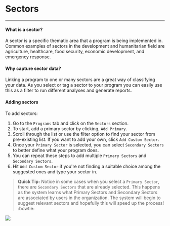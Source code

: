 # Sectors

---

#### What is a sector?

A sector is a specific thematic area that a program is being implemented in. Common examples of sectors in the development and humanitarian field are agriculture, healthcare, food security, economic development, and emergency response.

#### Why capture sector data?

Linking a program to one or many sectors are a great way of classifying your data. As you select or tag a sector to your program you can easily use this as a filter to run different analyses and generate reports.

#### Adding sectors

To add sectors:

1. Go to the `Programs` tab and click on the `Sectors` section.
2. To start, add a primary sector by clicking, `Add Primary`.
3. Scroll through the list or use the filter option to find your sector from pre-existing list. If you want to add your own, click `Add Custom Sector`. 
4. Once your `Primary Sector` is selected, you can select `Secondary Sectors` to better define what your program does.
5. You can repeat these steps to add multiple `Primary Sectors` and `Secondary Sectors`.
6. Hit `Add Custom Sector` if you're not finding a suitable choice among the suggested ones and type your sector in.

> **Quick Tip:** 
Notice in some cases when you select a `Primary Sector`, there are `Secondary Sectors` that are already selected. This happens as the system learns what Primary Sectors and Secondary Sectors are associated by users in the organization. The system will begin to suggest relevant sectors and hopefully this will speed up the process! :bowtie:

![](https://lh6.googleusercontent.com/kQqDewbVqBwlWS-ZOjYqvJo4dHzKdSI336F66uOB--4WRJqkl3a5WNVGy_arjzQ6NsvUzZh_wwjze2LEWA6dQjt8gnUTN_ChTeLja9a7iyLdeL_6_nrEwUwhke_dLnCg_LCVez22)
